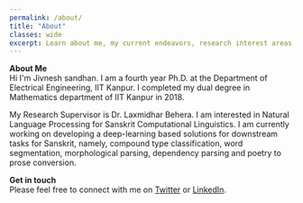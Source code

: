 ```yaml
---
permalink: /about/
title: "About"
classes: wide
excerpt: Learn about me, my current endeavors, research interest areas, and the motive behind this personal blog.
---
```


<!-- In this blog, I explain machine learning concepts using diagrams, animations, and intuition.   -->

**About Me**  
Hi I'm Jivnesh sandhan. I am a fourth year Ph.D. at the Department of Electrical Engineering, IIT Kanpur. I completed my dual degree in Mathematics department of IIT Kanpur in 2018.

My Research Supervisor is Dr. Laxmidhar Behera. I am interested in Natural Language Processing for Sanskrit Computational Linguistics. I am currently working on developing a deep-learning based solutions for downstream tasks for Sanskrit, namely, compound type classification, word segmentation, morphological parsing, dependency parsing and poetry to prose conversion.

<!-- Prior to that, I worked as a Machine Learning Engineer at [Fusemachines](https://fusemachines.com) where I built production-level NLP capabilities for a consumer research product from ground zero.

I initially began my career as a software engineer but transitioned to data science through rigorous [self-study](https://github.com/amitness/learning). -->

**Get in touch**  
Please feel free to connect with me on [Twitter](https://twitter.com/jivnesh) or [LinkedIn](https://www.linkedin.com/in/jivnesh-sandhan-5ba02a9a).
